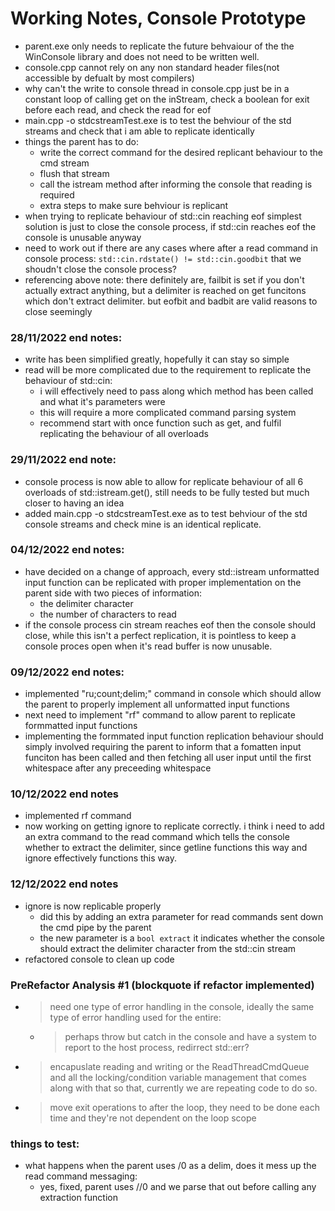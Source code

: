 # Working Notes, Console Prototype

-   parent.exe only needs to replicate the future behvaiour of the the WinConsole library and does not need to be written well.
-   console.cpp cannot rely on any non standard header files(not accessible by defualt by most compilers)
-   why can't the write to console thread in console.cpp just be in a constant loop of calling get on the inStream, check a boolean for exit before each read, and check the read for eof
-   main.cpp -o stdcstreamTest.exe is to test the behviour of the std streams and check that i am able to replicate identically
-   things the parent has to do:
    -   write the correct command for the desired replicant behaviour to the cmd stream
    -   flush that stream
    -   call the istream method after informing the console that reading is required
    -   extra steps to make sure behviour is replicant
-   when trying to replicate behaviour of std::cin reaching eof simplest solution is just to close the console process, if std::cin reaches eof the console is unusable anyway
-   need to work out if there are any cases where after a read command in console process: `std::cin.rdstate() != std::cin.goodbit` that we shoudn't close the console process?
-   referencing above note: there definitely are, failbit is set if you don't actually extract anything, but a delimiter is reached on get funcitons which don't extract delimiter. but eofbit and badbit are valid reasons to close seemingly

### 28/11/2022 end notes:

-   write has been simplified greatly, hopefully it can stay so simple
-   read will be more complicated due to the requirement to replicate the behaviour of std::cin:
    -   i will effectively need to pass along which method has been called and what it's parameters were
    -   this will require a more complicated command parsing system
    -   recommend start with once function such as get, and fulfil replicating the behaviour of all overloads

### 29/11/2022 end note:

-   console process is now able to allow for replicate behaviour of all 6 overloads of std::istream.get(), still needs to be fully tested but much closer to having an idea
-   added main.cpp -o stdcstreamTest.exe as to test behviour of the std console streams and check mine is an identical replicate.

### 04/12/2022 end notes:

-   have decided on a change of approach, every std::istream unformatted input function can be replicated with proper implementation on the parent side with two pieces of information:
    -   the delimiter character
    -   the number of characters to read
-   if the console process cin stream reaches eof then the console should close, while this isn't a perfect replication, it is pointless to keep
    a console proces open when it's read buffer is now unusable.

### 09/12/2022 end notes:

-   implemented "ru;count;delim;" command in console which should allow the parent to properly implement all unformatted input functions
-   next need to implement "rf" command to allow parent to replicate formmatted input functions
-   implementing the formmated input function replication behaviour should simply involved requiring the parent to inform that a fomatten input funciton has been called and then fetching all user input until the first whitespace after any preceeding whitespace

### 10/12/2022 end notes

-   implemented rf command
-   now working on getting ignore to replicate correctly. i think i need to add an extra command to the read command which tells the console whether to extract the delimiter, since getline functions this way and ignore effectively functions this way.

### 12/12/2022 end notes

-   ignore is now replicable properly
    -   did this by adding an extra parameter for read commands sent down the cmd pipe by the parent
    -   the new parameter is a `bool extract` it indicates whether the console should extract the delimiter character from the std::cin stream
-   refactored console to clean up code

### PreRefactor Analysis #1 (blockquote if refactor implemented)

-   > need one type of error handling in the console, ideally the same type of error handling used for the entire:
    -   > perhaps throw but catch in the console and have a system to report to the host process, redirrect std::err?
-   > encapuslate reading and writing or the ReadThreadCmdQueue and all the locking/condition variable management that comes along with that so that, currently we are repeating code to do so.
-   > move exit operations to after the loop, they need to be done each time and they're not dependent on the loop scope

### things to test:

-   what happens when the parent uses /0 as a delim, does it mess up the read command messaging:
    -   yes, fixed, parent uses //0 and we parse that out before calling any extraction function
